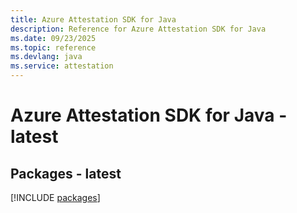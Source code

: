 ```yaml
---
title: Azure Attestation SDK for Java
description: Reference for Azure Attestation SDK for Java
ms.date: 09/23/2025
ms.topic: reference
ms.devlang: java
ms.service: attestation
---
```

# Azure Attestation SDK for Java - latest
## Packages - latest
[!INCLUDE [packages](attestation-index.md)]